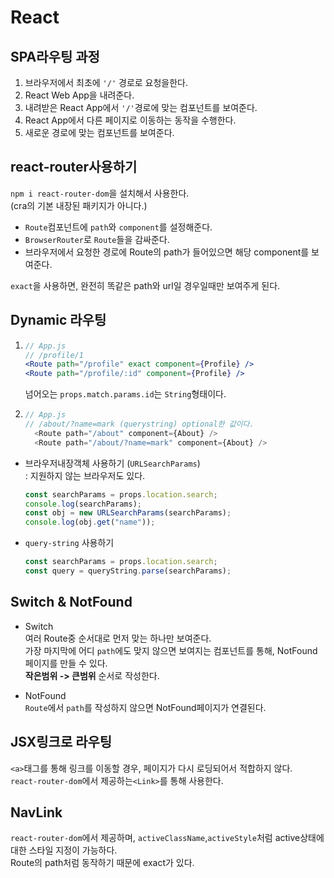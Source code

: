 # React

## SPA라우팅 과정

1. 브라우저에서 최초에 `'/'` 경로로 요청을한다.
2. React Web App을 내려준다.
3. 내려받은 React App에서 `'/'`경로에 맞는 컴포넌트를 보여준다.
4. React App에서 다른 페이지로 이동하는 동작을 수행한다.
5. 새로운 경로에 맞는 컴포넌트를 보여준다.

## react-router사용하기

`npm i react-router-dom`을 설치해서 사용한다. <br/>
(cra의 기본 내장된 패키지가 아니다.)

- `Route`컴포넌트에 `path`와 `component`를 설정해준다.
- `BrowserRouter`로 `Route`들을 감싸준다.
- 브라우저에서 요청한 경로에 Route의 path가 들어있으면 해당 component를 보여준다.

`exact`을 사용하면, 완전히 똑같은 path와 url일 경우일때만 보여주게 된다.

## Dynamic 라우팅

1.  ```jsx
    // App.js
    // /profile/1
    <Route path="/profile" exact component={Profile} />
    <Route path="/profile/:id" component={Profile} />
    ```

    넘어오는 `props.match.params.id`는 `String`형태이다.

2.  ```js
    // App.js
    // /about/?name=mark (querystring) optional한 값이다.
      <Route path="/about" component={About} />
      <Route path="/about/?name=mark" component={About} />
    ```

- 브라우저내장객체 사용하기 (`URLSearchParams`)<br/>
  : 지원하지 않는 브라우저도 있다.
  ```js
  const searchParams = props.location.search;
  console.log(searchParams);
  const obj = new URLSearchParams(searchParams);
  console.log(obj.get("name"));
  ```
- `query-string` 사용하기
  ```js
  const searchParams = props.location.search;
  const query = queryString.parse(searchParams);
  ```

## Switch & NotFound

- Switch <br/>
  여러 Route중 순서대로 먼저 맞는 하나만 보여준다. <br/>
  가장 마지막에 어디 `path`에도 맞지 않으면 보여지는 컴포넌트를 통해, NotFound페이지를 만들 수 있다.<br/>
  **작은범위 -> 큰범위** 순서로 작성한다.

- NotFound <br/>
  `Route`에서 `path`를 작성하지 않으면 NotFound페이지가 연결된다.

## JSX링크로 라우팅

`<a>`태그를 통해 링크를 이동할 경우, 페이지가 다시 로딩되어서 적합하지 않다. <br/>
`react-router-dom`에서 제공하는`<Link>`를 통해 사용한다.

## NavLink

`react-router-dom`에서 제공하며, `activeClassName`,`activeStyle`처럼 active상태에 대한 스타일 지정이 가능하다.<br/>
Route의 path처럼 동작하기 때문에 exact가 있다.
